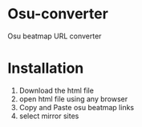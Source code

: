 # Osu-converter
Osu beatmap URL converter

# Installation
1. Download the html file
2. open html file using any browser
3. Copy and Paste osu beatmap links
4. select mirror sites